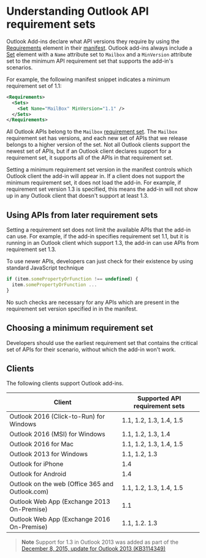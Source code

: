  

# Understanding Outlook API requirement sets

Outlook Add-ins declare what API versions they require by using the [Requirements](https://msdn.microsoft.com/EN-US/library/office/dn592036.aspx) element in their [manifest](https://msdn.microsoft.com/en-us/library/office/fp123693.aspx). Outlook add-ins always include a [Set](https://msdn.microsoft.com/EN-US/library/office/dn592049.aspx) element with a `Name` attribute set to `Mailbox` and a `MinVersion` attribute set to the minimum API requirement set that supports the add-in's scenarios.

For example, the following manifest snippet indicates a minimum requirement set of 1.1:

```xml
<Requirements>
  <Sets>
    <Set Name="MailBox" MinVersion="1.1" />
  </Sets>
</Requirements>
```

All Outlook APIs belong to the `Mailbox` [requirement set](https://msdn.microsoft.com/EN-US/library/office/dn535871.aspx#SpecifyRequirementSets_intro). The `Mailbox` requirement set has versions, and each new set of APIs that we release belongs to a higher version of the set. Not all Outlook clients support the newest set of APIs, but if an Outlook client declares support for a requirement set, it supports all of the APIs in that requirement set.

Setting a minimum requirement set version in the manifest controls which Outlook client the add-in will appear in. If a client does not support the minimum requirement set, it does not load the add-in. For example, if requirement set version 1.3 is specified, this means the add-in will not show up in any Outlook client that doesn't support at least 1.3.

## Using APIs from later requirement sets

Setting a requirement set does not limit the available APIs that the add-in can use. For example, if the add-in specifies requirement set 1.1, but it is running in an Outlook client which support 1.3, the add-in can use APIs from requirement set 1.3\.

To use newer APIs, developers can just check for their existence by using standard JavaScript technique

```js
if (item.somePropertyOrFunction !== undefined) {
  item.somePropertyOrFunction ...
}
```

No such checks are necessary for any APIs which are present in the requirement set version specified in in the manifest.

## Choosing a minimum requirement set

Developers should use the earliest requirement set that contains the critical set of APIs for their scenario, without which the add-in won't work.

## Clients

The following clients support Outlook add-ins.

| Client | Supported API requirement sets |
| --- | --- |
| Outlook 2016 (Click-to-Run) for Windows | 1.1, 1.2, 1.3, 1.4, 1.5 |
| Outlook 2016 (MSI) for Windows | 1.1, 1.2, 1.3, 1.4 |
| Outlook 2016 for Mac | 1.1, 1.2, 1.3, 1.4, 1.5 |
| Outlook 2013 for Windows | 1.1, 1.2, 1.3 |
| Outlook for iPhone | 1.4 |
| Outlook for Android | 1.4 |
| Outlook on the web (Office 365 and Outlook.com) | 1.1, 1.2, 1.3, 1.4, 1.5 |
| Outlook Web App (Exchange 2013 On-Premise) | 1.1 |
| Outlook Web App (Exchange 2016 On-Premise) | 1.1, 1.2. 1.3 |

> **Note** Support for 1.3 in Outlook 2013 was added as part of the [December 8, 2015, update for Outlook 2013 (KB3114349)](https://support.microsoft.com/en-us/kb/3114349)